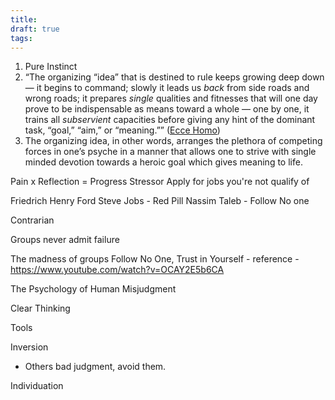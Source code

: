 ```yaml
---
title: 
draft: true
tags:
---
```

 
1. Pure Instinct
2. “The organizing “idea” that is destined to rule keeps growing deep down — it begins to command; slowly it leads us _back_ from side roads and wrong roads; it prepares _single_ qualities and fitnesses that will one day prove to be indispensable as means toward a whole — one by one, it trains all _subservient_ capacities before giving any hint of the dominant task, “goal,” “aim,” or “meaning.”” ([Ecce Homo](http://amzn.to/2kLky2e))
3. The organizing idea, in other words, arranges the plethora of competing forces in one’s psyche in a manner that allows one to strive with single minded devotion towards a heroic goal which gives meaning to life.


Pain x Reflection = Progress
Stressor
Apply for jobs you're not qualify of

Friedrich
Henry Ford
Steve Jobs - Red Pill
Nassim Taleb - Follow No one


Contrarian

Groups never admit failure

The madness of groups
Follow No One, Trust in Yourself - reference - https://www.youtube.com/watch?v=OCAY2E5b6CA

The Psychology of Human Misjudgment

Clear Thinking



Tools

Inversion
- Others bad judgment, avoid them.

Individuation


